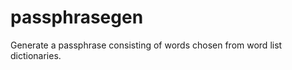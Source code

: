 passphrasegen
=============

Generate a passphrase consisting of words chosen from word list dictionaries.
